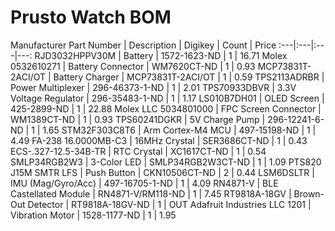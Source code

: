 # Prusto Watch BOM

Manufacturer Part Number | Description | Digikey | Count | Price
:---|:---|:---|---:
RJD3032HPPV30M | Battery | 1572-1623-ND | 1 | 16.71 
Molex 0532610271 | Battery Connector | WM7620CT-ND | 1 | 0.93
MCP73831T-2ACI/OT | Battery Charger | MCP73831T-2ACI/OT | 1 | 0.59
TPS2113ADRBR | Power Multiplexer | 296-46373-1-ND | 1 | 2.01
TPS70933DBVR | 3.3V Voltage Regulator | 296-35483-1-ND | 1 |  1.17
LS010B7DH01 | OLED Screen | 425-2899-ND | 1 | 22.88
Molex LLC 5034801000 | FPC Screen Connector | WM1389CT-ND | 1 | 0.93
TPS60241DGKR | 5V Charge Pump | 296-12241-6-ND | 1 | 1.65
STM32F303C8T6 | Arm Cortex-M4 MCU | 497-15198-ND | 1 | 4.49
FA-238 16.0000MB-C3 | 16MHz Crystal | SER3686CT-ND | 1 | 0.43
ECS-.327-12.5-34B-TR | RTC Crystal | XC1617CT-ND  | 1 | 0.54
SMLP34RGB2W3 | 3-Color LED | SMLP34RGB2W3CT-ND | 1 | 1.09
PTS820 J15M SMTR LFS | Push Button | CKN10506CT-ND | 2 | 0.44
LSM6DSLTR | IMU (Mag/Gyro/Acc) | 497-16705-1-ND | 1 | 4.09
RN4871-V | BLE Castellated Module | RN4871-V/RM118-ND | 1 | 7.45
RT9818A-18GV | Brown-Out Detector | RT9818A-18GV-ND | 1 | OUT
Adafruit Industries LLC 1201 | Vibration Motor | 1528-1177-ND | 1 | 1.95

